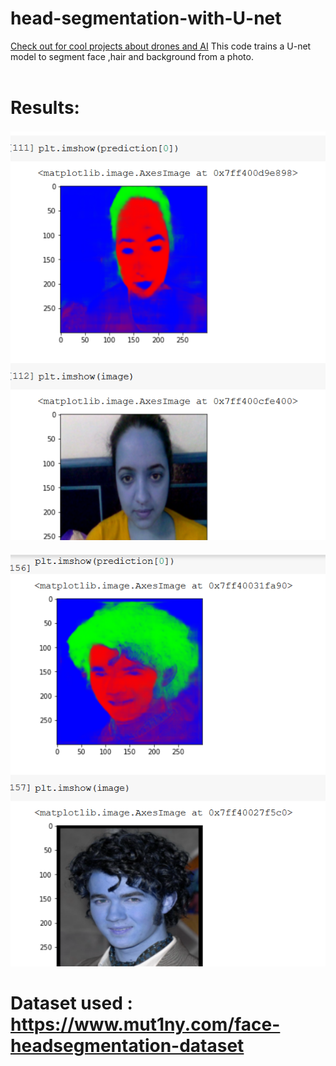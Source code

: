 # head-segmentation-with-U-net
<a href="https://unisp.tech">Check out for cool projects about drones and AI</a>
This code trains a U-net model to segment face ,hair and background from a photo. <br><br>
# Results:<br>
<img src="results/Screenshot (108).png" > <br><br><img src="results/Screenshot (112).png" > <br>

# Dataset used : https://www.mut1ny.com/face-headsegmentation-dataset
